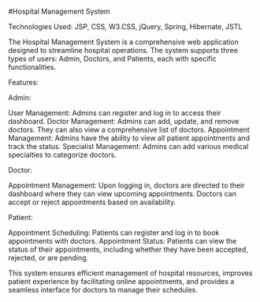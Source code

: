 #Hospital Management System

Technologies Used: JSP, CSS, W3.CSS, jQuery, Spring, Hibernate, JSTL

The Hospital Management System is a comprehensive web application designed to streamline hospital operations. The system supports three types of users: Admin, Doctors, and Patients, each with specific functionalities.

Features:

Admin:

User Management: Admins can register and log in to access their dashboard.
Doctor Management: Admins can add, update, and remove doctors. They can also view a comprehensive list of doctors.
Appointment Management: Admins have the ability to view all patient appointments and track the status.
Specialist Management: Admins can add various medical specialties to categorize doctors.

Doctor:

Appointment Management: Upon logging in, doctors are directed to their dashboard where they can view upcoming appointments. Doctors can accept or reject appointments based on availability.

Patient:

Appointment Scheduling: Patients can register and log in to book appointments with doctors.
Appointment Status: Patients can view the status of their appointments, including whether they have been accepted, rejected, or are pending.

This system ensures efficient management of hospital resources, improves patient experience by facilitating online appointments, and provides a seamless interface for doctors to manage their schedules.
